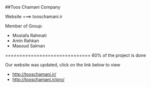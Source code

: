 ﻿##Toos Chamani Company

Website  ===> tooschamani.ir

Member of Group:
  - Mostafa Rahmati
  - Amin Rahkan
  - Masoud Salman

==============================
60% of the project is done

Our website was updated, click on the link below to view

- http://tooschamani.ir/
- http://tooschamani.ir/pro/

